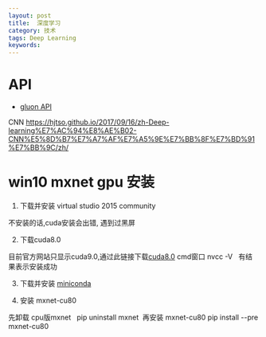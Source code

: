 ```yaml
---
layout: post
title:  深度学习
category: 技术
tags: Deep Learning
keywords:
---
```


# API

- [gluon API ](https://mxnet.incubator.apache.org/api/python/index.html)

CNN 
https://hjtso.github.io/2017/09/16/zh-Deep-learning%E7%AC%94%E8%AE%B02-CNN%E5%8D%B7%E7%A7%AF%E7%A5%9E%E7%BB%8F%E7%BD%91%E7%BB%9C/zh/


# win10 mxnet gpu 安装
1. 下载并安装 virtual studio 2015 community

  不安装的话,cuda安装会出错, 遇到过黑屏
    
2. 下载cuda8.0  

  目前官方网站只显示cuda9.0,通过此链接下载[cuda8.0](https://developer.nvidia.com/cuda-80-ga2-download-archive)
  cmd窗口 nvcc -V   有结果表示安装成功
  
3. 下载并安装 [miniconda](https://conda.io/miniconda.html)

4. 安装 mxnet-cu80

  先卸载 cpu版mxnet   pip uninstall mxnet
  再安装 mxnet-cu80   pip install --pre mxnet-cu80
  
  



